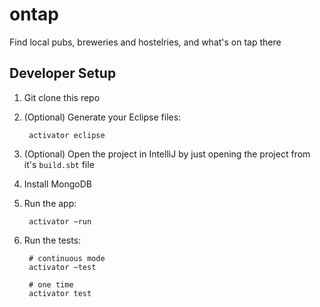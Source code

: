 ontap
=====

Find local pubs, breweries and hostelries, and what's on tap there

Developer Setup
---------------

1. Git clone this repo
2. (Optional) Generate your Eclipse files:

        activator eclipse

3. (Optional) Open the project in IntelliJ by just opening the project from it's `build.sbt` file 

3. Install MongoDB
4. Run the app:

        activator ~run

5. Run the tests:

        # continuous mode
        activator ~test
        
        # one time
        activator test
